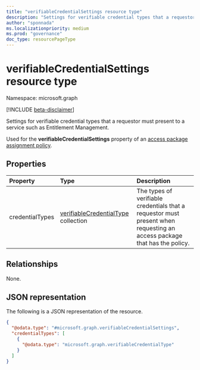 ```yaml
---
title: "verifiableCredentialSettings resource type"
description: "Settings for verifiable credential types that a requestor must present to a service such as Entitlement Management."
author: "sponnada"
ms.localizationpriority: medium
ms.prod: "governance"
doc_type: resourcePageType
---
```


# verifiableCredentialSettings resource type

Namespace: microsoft.graph

[!INCLUDE [beta-disclaimer](../../includes/beta-disclaimer.md)]

Settings for verifiable credential types that a requestor must present to a service such as Entitlement Management.

Used for the **verifiableCredentialSettings** property of an [access package assignment policy](accesspackageassignmentpolicy.md).


## Properties
|Property|Type|Description|
|:---|:---|:---|
|credentialTypes|[verifiableCredentialType](verifiablecredentialtype.md) collection| The types of verifiable credentials that a requestor must present when requesting an access package that has the policy.|

## Relationships
None.

## JSON representation
The following is a JSON representation of the resource.
<!-- {
  "blockType": "resource",
  "@odata.type": "microsoft.graph.verifiableCredentialSettings"
}
-->
``` json
{
  "@odata.type": "#microsoft.graph.verifiableCredentialSettings",
  "credentialTypes": [
    {
      "@odata.type": "microsoft.graph.verifiableCredentialType"
    }
  ]
}
```
